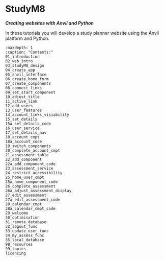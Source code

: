 # StudyM8

***Creating websites with Anvil and Python***

In these tutorials you will develop a study planner website using the Anvil platform and Python.

```{toctree}
:maxdepth: 1
:caption: "Contents:"
01_introduction
02_web_intro
03_studyM8_design
04_create_app
05_anvil_interface
06_create_home_form
07_create_components
08_connect_links
09_set_start_component
10_adjust_title
11_active_link
12_add_users
13_user_features
14_account_links_visiability
15_set_details
15a_set_details_code
16_user_service
17_set_details_nav
18_account_cmpt
18a_account_code
19_switch_components
20_complete_account_cmpt
21_assessment_table
22_add_component
22a_add_component_code
23_assessment_service
24_restrict_accessibility
25_home_user_cmpt
25a_home_component_code
26_complete_assessment
26a_adjust_assessment_display
27_edit_assessment
27a_edit_assessment_code
28_calendar_cmpt
28a_calendar_cmpt_code
29_welcome
30_optimisation
31_remote_database
32_logout_func
33_update_user_func
34_my_assess_func
35_local_database
98_resources
99_topics
licencing
```
